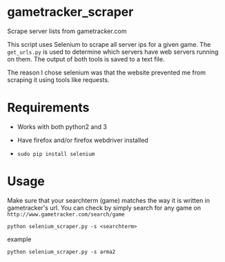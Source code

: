 # gametracker_scraper
Scrape server lists from gametracker.com

This script uses Selenium to scrape all server ips for a given game. 
The `get_urls.py` is used to determine which servers have web servers running on them.
The output of both tools is saved to a text file.

The reason I chose selenium was that the website prevented me from scraping it using tools like requests.

# Requirements

- Works with both python2 and 3 

- Have firefox and/or firefox webdriver installed

- `sudo pip install selenium`

# Usage

Make sure that your searchterm (game) matches the way it is written in gametracker's url.
You can check by simply search for any game on `http://www.gametracker.com/search/game`

    python selenium_scraper.py -s <searchterm>

example

    python selenium_scraper.py -s arma2
